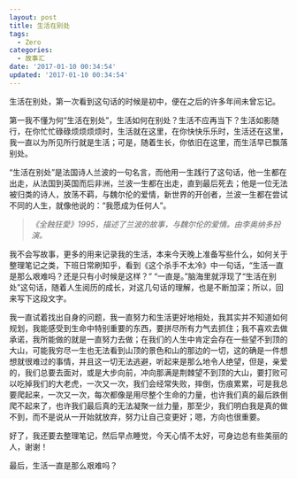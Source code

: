 ```yaml
---
layout: post
title: 生活在别处
tags:
  - Zero
categories: 
  - 故事汇
date: '2017-01-10 00:34:54'
updated: '2017-01-10 00:34:54'
---
```



生活在别处，第一次看到这句话的时候是初中，便在之后的许多年间未曾忘记。

第一我不懂为何“生活在别处”，生活如何在别处？生活不应再当下？生活如影随行，在你忙忙碌碌烦烦烦烦时，生活就在这里，在你快快乐乐时，生活还在这里，我一直以为所见所行就是生活；可是，随着生长，你依旧在这里，而生活早已飘落别处。

“生活在别处”是法国诗人兰波的一句名言，而他用一生践行了这句话，他一生都在出走，从法国到英国而后非洲，兰波一生都在出走，直到最后死去；他是一位无法被归类的诗人，放荡不羁，与魏尔伦的爱情，新世界的开创者，兰波一生都在尝试不同的人生，就像他说的：“我愿成为任何人”。

> *《全蝕狂愛》1995，描述了兰波的故事，与魏尔伦的爱情。由李奥纳多扮演。*

我不会写故事，更多的用来记录我的生活，本来今天晚上准备写些什么，如何关于整理笔记之类，下班日常刷知乎，看到《这个杀手不太冷》中一句话，“生活一直是那么艰难吗？还是只有小时候是这样？” “一直是。”脑海里就浮现了“生活在别处”这句话，随着人生阅历的成长，对这几句话的理解，也是不断加深；所以，回来写下这段文字。

我一直试着找出自身的问题，我一直努力和生活更好地相处，我其实并不知道如何规划，我能感受到生命中特别重要的东西，要拼尽所有力气去抓住；我不喜欢去做承诺，我所能做的就是一直努力去做；在我们的人生中肯定会存在一些望不到顶的大山，可能我穷尽一生也无法看到山顶的景色和山的那边的一切，这的确是一件想想就很难过的事情，并且这一切无法逃避，听起来是那么地令人绝望，但是，亲爱的，我们总要去面对，或是大步向前，冲向那满是荆棘望不到顶的大山，要打败可以吃掉我们的大老虎，一次又一次，我们会经常失败，摔倒，伤痕累累，可是我总要爬起来，一次又一次，每次都像是用尽整个生命的力量，也许我们真的最后跌倒爬不起来了，也许我们最后真的无法凝聚一丝力量，那至少，我们明白我是真的做不到，而不是说从一开始就放弃，努力让自己变更好；嗯，方向也很重要。

好了，我还要去整理笔记，然后早点睡觉，今天心情不太好，可身边总有些美丽的人，谢谢！

最后，生活一直是那么艰难吗？

